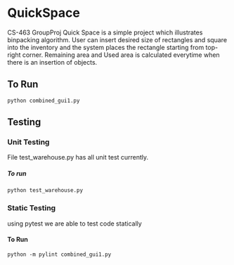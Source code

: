 # QuickSpace
CS-463 GroupProj
Quick Space is a simple project which illustrates binpacking algorithm. User can insert desired size of rectangles and square 
into the inventory and the system places the rectangle starting from top-right corner. Remaining area and Used area is calculated
everytime when there is an insertion of objects.

## To Run 
```ssh
python combined_gui1.py
```
## Testing

### Unit Testing
File test_warehouse.py has all unit test currently.
##### To run 
```ssh 
python test_warehouse.py
```
### Static Testing

using pytest we are able to test code statically

#### To Run

```ssh
python -m pylint combined_gui1.py
```
